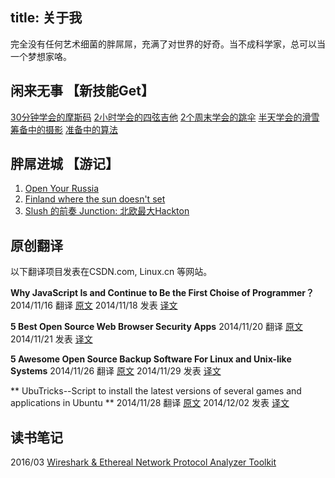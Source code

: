 title: 关于我
---

完全没有任何艺术细菌的胖屌屌，充满了对世界的好奇。当不成科学家，总可以当一个梦想家咯。

## **闲来无事 【新技能Get】**
[30分钟学会的摩斯码](http://doubles.me/2016/06/23/160623/)
[2小时学会的四弦吉他](http://doubles.me/2016/06/21/160621/)
[2个周末学会的跳伞](http://doubles.me/2015/09/26/150926/)
[半天学会的滑雪](http://doubles.me/2016/02/01/160201/)
[筹备中的摄影]()
[准备中的算法]()


## **胖屌进城 【游记】**

1. [Open Your Russia](http://doubles.me/2016/06/15/160615/)
2. [Finland where the sun doesn't set]()
3. [Slush 的前奏 Junction: 北欧最大Hackton](http://doubles.me/2015/11/10/151110/)



## **原创翻译**

以下翻译项目发表在CSDN.com, Linux.cn 等网站。

**Why JavaScript Is and Continue to Be the First Choise of Programmer？**
2014/11/16 翻译 [原文](http://www.dzone.com/articles/why-javascript-and-will)
2014/11/18 发表 [译文](http://code.csdn.net/news/2822698)


**5 Best Open Source Web Browser Security Apps**
2014/11/20 翻译 [原文](http://www.smallbusinesscomputing.com/biztools/5-best-open-source-web-browser-security-apps.html)
2014/11/21 发表 [译文](http://code.csdn.net/news/2822757)


**5 Awesome Open Source Backup Software For Linux and Unix-like Systems**
2014/11/26 翻译 [原文](http://www.cyberciti.biz/open-source/awesome-backup-software-for-linux-unix-osx-windows-systems/)
2014/11/29 发表 [译文](http://code.csdn.net/news/2822844)


** UbuTricks--Script to install the latest versions of several games and applications in Ubuntu **
2014/11/28 翻译 [原文](http://www.ubuntugeek.com/ubutricks-script-to-install-the-latest-versions-of-several-games-and-applications-in-ubuntu.html)
2014/12/02 发表 [译文](https://linux.cn/article-4350-1.html)


## **读书笔记**

2016/03 [Wireshark & Ethereal Network Protocol Analyzer Toolkit](http://www.doubles.me/2016/03/15/160315/)

